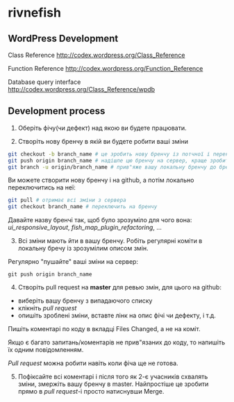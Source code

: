 rivnefish
=========


WordPress Development
---------------------

Class Reference http://codex.wordpress.org/Class_Reference

Function Reference http://codex.wordpress.org/Function_Reference

Database query interface http://codex.wordpress.org/Class_Reference/wpdb


Development process
-------------------

1) Оберіть фічу(чи дефект) над якою ви будете працювати.

2) Створіть нову бренчу в якій ви будете робити ваші зміни

```bash
git checkout -b branch_name # це зробить нову бренчу із потчної і переключиться на неї
git push origin branch_name # надішле цю бренчу на сервер, краще зробити це одразу
git branch -u origin/branch_name # прив"яже вашу локальну бренчу до бренчі на сервері
```

Ви можете створити нову бренчу і на github, а потім локально переключитись на неї:

```bash
git pull # отримає всі зміни з сервера
git checkout branch_name # переключить на бренчу
```

Давайте назву бренчі так, щоб було зрозуміло для чого вона:
*ui_responsive_layout*, *fish_map_plugin_refactoring*, ...

3) Всі зміни мають йти в вашу бренчу. Робіть регулярні коміти в локальну бречу із зрозумілим описом змін. 

Регулярно "пушайте" ваші зміни на сервер:

```git push origin branch_name```

4) Створіть pull request на **master** для ревью змін, для цього на github:

- виберіть вашу бренчу з випадаючого списку
- клікніть *pull request*
- опишіть зроблені зміни, вставте лінк на опис фічі чи дефекту, і т.д.

Пишіть коментарі по коду в вкладці Files Changed, а не на коміт.

Якщо є багато запитань/коментарів не прив"язаних до коду, то напишіть їх одним повідомленням.

*Pull request* можна робити навіть коли фіча ще не готова.

5) Пофіксайте всі коментарі і після того як 2-є учасників схвалять зміни, змержіть вашу бренчу в master.
Найпростіше це зробити прямо в *pull request*-і просто натиснувши Merge.
